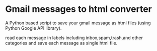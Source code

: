 # Gmail messages to html converter

A Python based script to save your gmail message as html files (using Python Google API library).

read each message in labels including inbox,spam,trash,and other categories and save each message as single html file.

